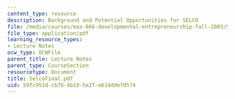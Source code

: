 ```yaml
---
content_type: resource
description: Background and Potential Opportunities for SELCO
file: /media/courses/mas-666-developmental-entrepreneurship-fall-2003/59fc951dcb7b4b195e2fe614ddef0574_SelcoFinal.pdf
file_type: application/pdf
learning_resource_types:
- Lecture Notes
ocw_type: OCWFile
parent_title: Lecture Notes
parent_type: CourseSection
resourcetype: Document
title: SelcoFinal.pdf
uid: 59fc951d-cb7b-4b19-5e2f-e614ddef0574
---
```

